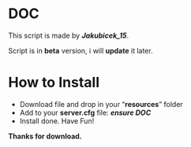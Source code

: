 # DOC

This script is made by ***Jakubicek_15***.

Script is in **beta** version, i will **update** it later.

# How to Install
- Download file and drop in your “**resources**” folder
- Add to your **server.cfg** file: ***ensure DOC***
- Install done. Have Fun!

**Thanks for download.**
